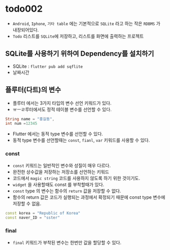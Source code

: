 # todo002

- `Android`, `Iphone`, `기타 table` 에는 기본적으로 `SQLite` 라고 하는 작은 `RDBMS` 가 내장되어있다.
- `Todo` 리스트를 `SQLite`에 저장하고, 리스트를 화면에 출력하는 프로젝트

## SQLite를 사용하기 위하여 Dependency를 설치하기

- SQLite : `flutter pub add sqflite`
- 날짜시간

## 플루터(다트)의 변수

- 플루터 에서는 3가지 타입의 변수 선언 키워드가 있다.
- ㅠㅡㄹ루터에서도 정적 테이블 변수를 선언할 수 있다.

```dart
String name = "홍길동",
int num =12345


```

- Flutter 에서는 동적 type 변수를 선언할 수 있다.
- 동적 type 변수를 선언할때는 `const`, `fianl`, `var` 키워드를 사용할 수 있다.

### const

- `const` 키워드는 일반적인 변수와 성질이 매우 다르다.
- 완전한 상수값을 저장하는 저장소를 선언하는 키워드
- 코드에서 `magic string` 코드를 사용하지 않도록 하기 위한 것이기도.
- `widget` 을 사용할때도 const 를 부착할때가 있다.
- `const` type 의 변수는 함수의 `return` 값을 저장할 수 없다.
- 함수의 return 값은 코드가 실행되는 과정에서 확정되기 때문에 const type 변수에 저장할 수 없음.

```dart
const korea = "Republic of Korea"
const naver_ID = "sster"
```

### final

- `final` 키워드가 부착된 변수는 한번만 값을 할당할 수 있다.

